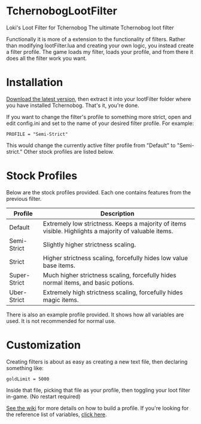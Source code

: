 # TchernobogLootFilter
Loki's Loot Filter for Tchernobog
The ultimate Tchernobog loot filter

Functionally it is more of a extension to the functionality of filters. Rather than modifying lootFilter.lua and creating your own logic, you instead create a filter profile. The game loads my filter, loads your profile, and from there it does all the filter work you want.

# Installation
[Download the latest version](https://github.com/lkodinsson/TchernobogLootFilter/archive/main.zip), then extract it into your lootFilter folder where you have installed Tchernobog. That's it, you're done.

If you want to change the filter's profile to something more strict, open and edit config.ini and set to the name of your desired filter profile. For example:

```
PROFILE = "Semi-Strict"
```

This would change the currently active filter profile from "Default" to "Semi-strict." Other stock profiles are listed below.

# Stock Profiles
Below are the stock profiles provided. Each one contains features from the previous filter.

| Profile | Description |
| --- | --- |
| Default | Extremely low strictness. Keeps a majority of items visible. Highlights a majority of valuable items. |
| Semi-Strict | Slightly higher strictness scaling. |
| Strict | Higher strictness scaling, forcefully hides low value base items. |
| Super-Strict | Much higher strictness scaling, forcefully hides normal items, and basic potions. |
| Uber-Strict | Extremely high strictness scaling, forcefully hides magic items. |

There is also an example profile provided. It shows how all variables are used. It is not recommended for normal use.

# Customization
Creating filters is about as easy as creating a new text file, then declaring something like:

```
goldLimit = 5000
```

Inside that file, picking that file as your profile, then toggling your loot filter in-game. (No restart required)

[See the wiki](https://github.com/lkodinsson/TchernobogLootFilter/wiki) for more details on how to build a profile. If you're looking for the reference list of variables, [click here](https://github.com/lkodinsson/TchernobogLootFilter/wiki/Configurable-Variables).